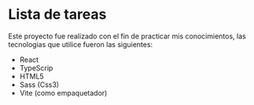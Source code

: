 # Lista de tareas 

 
Este proyecto fue realizado con el fin de practicar mis conocimientos, las tecnologias que utilice fueron las siguientes:

- React
- TypeScrip
- HTML5
- Sass (Css3)
- Vite (como empaquetador)

